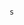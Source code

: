                                                                                                                                                                                                                                                       s
                                                                                                                                                                                                                                                                                                                                                                                                                                                         
